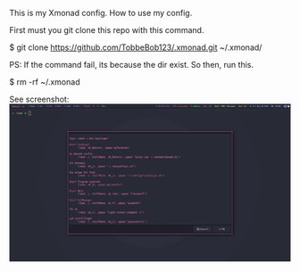 This is my Xmonad config. 
How to use my config.

First must you git clone this repo with this command.

$ git clone https://github.com/TobbeBob123/.xmonad.git ~/.xmonad/

PS: If the command fail, its because the dir exist. So then, run this.

$ rm -rf ~/.xmonad


See screenshot:
![My Xmonad config](https://github.com/TobbeBob123/.xmonad/blob/master/NyTobbeOS_skjermdump.png?raw=true)

